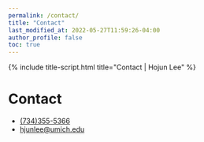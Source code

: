 ```yaml
---
permalink: /contact/
title: "Contact"
last_modified_at: 2022-05-27T11:59:26-04:00
author_profile: false
toc: true
---
```


{% include title-script.html title="Contact | Hojun Lee" %}

# Contact

<ul class="contacts__entry-div">
    <li>
        <a href="tel:+17343555366">
            <i class="far fa-phone"></i>
            <span class="label">(734)355-5366</span>
        </a>
    </li>
    <li>
        <a href="mailto:hjunlee@umich.edu">
            <i class="fas fa-envelope"></i>
            <span class="label">hjunlee@umich.edu</span>
        </a>
    </li>
</ul>